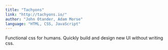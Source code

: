 ```yaml
---
title: "Tachyons"
link: "http://tachyons.io/"
author: "John Otander, Adam Morse"
language: "HTML, CSS, JavaScript"
---
```


Functional css for humans. Quickly build and design new UI without writing css.
